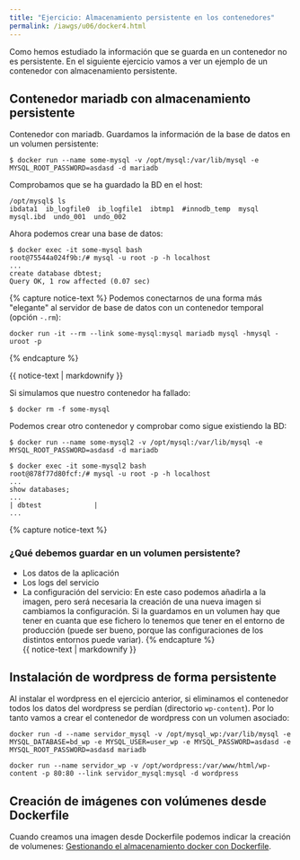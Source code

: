 ```yaml
---
title: "Ejercicio: Almacenamiento persistente en los contenedores"
permalink: /iawgs/u06/docker4.html
---
```


Como hemos estudiado la información que se guarda en un contenedor no es persistente. En el siguiente ejercicio vamos a ver un ejemplo de un contenedor con almacenamiento persistente.

## Contenedor mariadb con almacenamiento persistente

Contenedor con mariadb. Guardamos la información de la base de datos en un volumen persistente:

    $ docker run --name some-mysql -v /opt/mysql:/var/lib/mysql -e MYSQL_ROOT_PASSWORD=asdasd -d mariadb

Comprobamos que se ha guardado la BD en el host:

    /opt/mysql$ ls
    ibdata1  ib_logfile0  ib_logfile1  ibtmp1  #innodb_temp  mysql  mysql.ibd  undo_001  undo_002
 
Ahora podemos crear una base de datos:

    $ docker exec -it some-mysql bash
    root@75544a024f9b:/# mysql -u root -p -h localhost
    ...
    create database dbtest;
    Query OK, 1 row affected (0.07 sec)

{% capture notice-text %}
Podemos conectarnos de una forma más "elegante" al servidor de base de datos con un contenedor temporal (opción `-.rm`):

    docker run -it --rm --link some-mysql:mysql mariadb mysql -hmysql -uroot -p

{% endcapture %}<div class="notice--warning">{{ notice-text | markdownify }}</div>

Si simulamos que nuestro contenedor ha fallado: 

    $ docker rm -f some-mysql 

Podemos crear otro contenedor y comprobar como sigue existiendo la BD:


    $ docker run --name some-mysql2 -v /opt/mysql:/var/lib/mysql -e MYSQL_ROOT_PASSWORD=asdasd -d mariadb

    $ docker exec -it some-mysql2 bash
    root@878f77d80fcf:/# mysql -u root -p -h localhost
    ...
    show databases;
    ...
    | dbtest             |
    ...
  
{% capture notice-text %}
### ¿Qué debemos guardar en un volumen persistente?

* Los datos de la aplicación
* Los logs del servicio
* La configuración del servicio: En este caso podemos añadirla a la imagen, pero será necesaria la creación de una nueva imagen si cambiamos la configuración. Si la guardamos en un volumen hay que tener en cuanta que ese fichero lo tenemos que tener en el entorno de producción (puede ser bueno, porque las configuraciones de los distintos entornos puede variar).
{% endcapture %}<div class="notice--warning">{{ notice-text | markdownify }}</div>

## Instalación de wordpress de forma persistente

Al instalar el wordpress en el ejercicio anterior, si eliminamos el contenedor todos los datos del wordpress se perdían (directorio `wp-content`). Por lo tanto vamos a crear el contenedor de wordpress con un volumen asociado:

    docker run -d --name servidor_mysql -v /opt/mysql_wp:/var/lib/mysql -e MYSQL_DATABASE=bd_wp -e MYSQL_USER=user_wp -e MYSQL_PASSWORD=asdasd -e MYSQL_ROOT_PASSWORD=asdasd mariadb

    docker run --name servidor_wp -v /opt/wordpress:/var/www/html/wp-content -p 80:80 --link servidor_mysql:mysql -d wordpress

## Creación de imágenes con volúmenes desde Dockerfile

Cuando creamos una imagen desde Dockerfile podemos indicar la creación de volumenes: [Gestionando el almacenamiento docker con Dockerfile](https://www.josedomingo.org/pledin/2016/11/gestionando-el-almacenamiento-docker-con-dockerfile/).